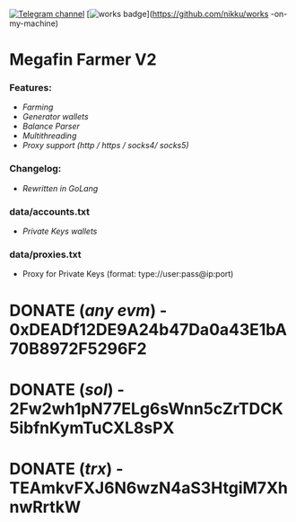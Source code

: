 [![Telegram channel](https://img.shields.io/endpoint?url=https://runkit.io/damiankrawczyk/telegram-badge/branches/master?url=https://t.me/n4z4v0d )](https://t.me/n4z4v0d)
[![works badge](https://cdn.jsdelivr.net/gh/nikku/works-on-my-machine@v0.2.0/badge.svg)](https://github.com/nikku/works -on-my-machine)

# Megafin Farmer V2

### Features:
* _Farming_
* _Generator wallets_
* _Balance Parser_
* _Multithreading_
* _Proxy support (http / https / socks4/ socks5)_


### Changelog:
* _Rewritten in GoLang_

### data/accounts.txt
- _Private Keys wallets_

### data/proxies.txt
- Proxy for Private Keys (format: type://user:pass@ip:port)

# DONATE (_any evm_) - 0xDEADf12DE9A24b47Da0a43E1bA70B8972F5296F2
# DONATE (_sol_) - 2Fw2wh1pN77ELg6sWnn5cZrTDCK5ibfnKymTuCXL8sPX
# DONATE (_trx_) - TEAmkvFXJ6N6wzN4aS3HtgiM7XhnwRrtkW
